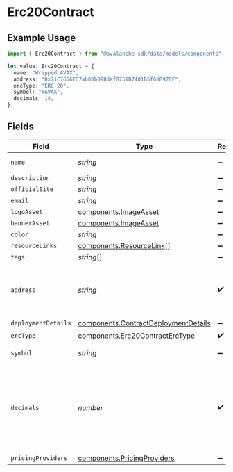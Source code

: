 # Erc20Contract

## Example Usage

```typescript
import { Erc20Contract } from "@avalanche-sdk/data/models/components";

let value: Erc20Contract = {
  name: "Wrapped AVAX",
  address: "0x71C7656EC7ab88b098defB751B7401B5f6d8976F",
  ercType: "ERC-20",
  symbol: "WAVAX",
  decimals: 18,
};
```

## Fields

| Field                                                                                                                                 | Type                                                                                                                                  | Required                                                                                                                              | Description                                                                                                                           | Example                                                                                                                               |
| ------------------------------------------------------------------------------------------------------------------------------------- | ------------------------------------------------------------------------------------------------------------------------------------- | ------------------------------------------------------------------------------------------------------------------------------------- | ------------------------------------------------------------------------------------------------------------------------------------- | ------------------------------------------------------------------------------------------------------------------------------------- |
| `name`                                                                                                                                | *string*                                                                                                                              | :heavy_minus_sign:                                                                                                                    | The contract name.                                                                                                                    | Wrapped AVAX                                                                                                                          |
| `description`                                                                                                                         | *string*                                                                                                                              | :heavy_minus_sign:                                                                                                                    | N/A                                                                                                                                   |                                                                                                                                       |
| `officialSite`                                                                                                                        | *string*                                                                                                                              | :heavy_minus_sign:                                                                                                                    | N/A                                                                                                                                   |                                                                                                                                       |
| `email`                                                                                                                               | *string*                                                                                                                              | :heavy_minus_sign:                                                                                                                    | N/A                                                                                                                                   |                                                                                                                                       |
| `logoAsset`                                                                                                                           | [components.ImageAsset](../../models/components/imageasset.md)                                                                        | :heavy_minus_sign:                                                                                                                    | N/A                                                                                                                                   |                                                                                                                                       |
| `bannerAsset`                                                                                                                         | [components.ImageAsset](../../models/components/imageasset.md)                                                                        | :heavy_minus_sign:                                                                                                                    | N/A                                                                                                                                   |                                                                                                                                       |
| `color`                                                                                                                               | *string*                                                                                                                              | :heavy_minus_sign:                                                                                                                    | N/A                                                                                                                                   |                                                                                                                                       |
| `resourceLinks`                                                                                                                       | [components.ResourceLink](../../models/components/resourcelink.md)[]                                                                  | :heavy_minus_sign:                                                                                                                    | N/A                                                                                                                                   |                                                                                                                                       |
| `tags`                                                                                                                                | *string*[]                                                                                                                            | :heavy_minus_sign:                                                                                                                    | N/A                                                                                                                                   |                                                                                                                                       |
| `address`                                                                                                                             | *string*                                                                                                                              | :heavy_check_mark:                                                                                                                    | A wallet or contract address in mixed-case checksum encoding.                                                                         | 0x71C7656EC7ab88b098defB751B7401B5f6d8976F                                                                                            |
| `deploymentDetails`                                                                                                                   | [components.ContractDeploymentDetails](../../models/components/contractdeploymentdetails.md)                                          | :heavy_minus_sign:                                                                                                                    | N/A                                                                                                                                   |                                                                                                                                       |
| `ercType`                                                                                                                             | [components.Erc20ContractErcType](../../models/components/erc20contracterctype.md)                                                    | :heavy_check_mark:                                                                                                                    | N/A                                                                                                                                   |                                                                                                                                       |
| `symbol`                                                                                                                              | *string*                                                                                                                              | :heavy_minus_sign:                                                                                                                    | The contract symbol.                                                                                                                  | WAVAX                                                                                                                                 |
| `decimals`                                                                                                                            | *number*                                                                                                                              | :heavy_check_mark:                                                                                                                    | The number of decimals the token uses. For example `6`, means to divide the token amount by `1000000` to get its user representation. | 18                                                                                                                                    |
| `pricingProviders`                                                                                                                    | [components.PricingProviders](../../models/components/pricingproviders.md)                                                            | :heavy_minus_sign:                                                                                                                    | N/A                                                                                                                                   |                                                                                                                                       |